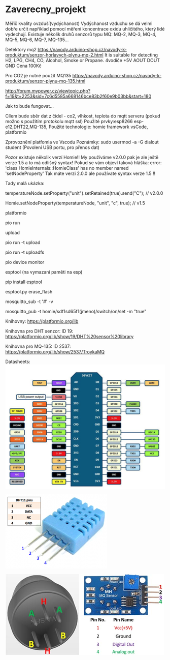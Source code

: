# Zaverecny_projekt

Měřič kvality ovzduší(vydýchanost)
Vydýchanost vzduchu se dá velmi dobře určit například pomocí měření koncentrace oxidu uhličitého, který lidé vydechují.
Existuje několik druhů senzorů typu MQ: MQ-2, MQ-3, MQ-4, MQ-5, MQ-6, MQ-7, MQ-135...

Detektory mq2 https://navody.arduino-shop.cz/navody-k-produktum/senzor-horlavych-plynu-mq-2.html  It is suitable for detecting H2, LPG, CH4, CO, Alcohol, Smoke or Propane.
4vodiče
+5V
AOUT
DOUT
GND
Cena 100Kč

Pro CO2 je nutné použít MQ135 https://navody.arduino-shop.cz/navody-k-produktum/senzor-plynu-mq-135.html

http://forum.mypower.cz/viewtopic.php?f=19&t=2253&sid=7c6d5585a668146bce83b2f60e9b03bb&start=180

Jak to bude fungovat...

Cílem bude sběr dat z čidel - co2, vlhkost, teplota do mqtt serveru (pokud možno s použitím protokolu mqtt ssl)
Použité prvky:esp8266 esp-e12,DHT22,MQ-135,
Použité technologie: homie framework
vsCode, platformio

Zprovoznění platfomia ve Vscodu
Poznámky:
sudo usermod -a -G dialout student (Povolení USB portu, pro přenos dat)

Pozor existuje několik verzí Homie!! My používáme v2.0.0 pak je ale ještě verze 1.5 a to má odlišný syntax! Pokud se vám objeví taková hláška: error: 'class HomieInternals::HomieClass' has no member named 'setNodeProperty' Tak máte verzi 2.0.0 ale používate syntax verze 1.5 !!

Tady malá ukázka: 

 temperatureNode.setProperty("unit").setRetained(true).send("C"); // v2.0.0
 
 Homie.setNodeProperty(temperatureNode, "unit", "c", true);       // v1.5



platformio

pio run

upload 

pio run -t upload

pio run -t uploadfs

pio device monitor

esptool (na vymazani paměti na esp)

pip install esptool 

esptool.py erase_flash
           
           
mosquitto_sub -t '#' -v

mosquitto_pub -t homie/sdf1sd65f1(jmeno)/switch/on/set -m "true"

Knihovny: https://platformio.org/lib

Knihovna pro DHT senzor: ID 19: https://platformio.org/lib/show/19/DHT%20sensor%20library

Knihovna pro MQ-135: ID 2537:  https://platformio.org/lib/show/2537/TroykaMQ


Datasheets: 
![alt text](https://github.com/leifert/Zaverecny_projekt/blob/master/esp8266.png)

![alt text](https://github.com/leifert/Zaverecny_projekt/blob/master/dht11.png)

![alt text](https://github.com/leifert/Zaverecny_projekt/blob/master/MQ2-Gas-sensor-Pinout.jpg)




